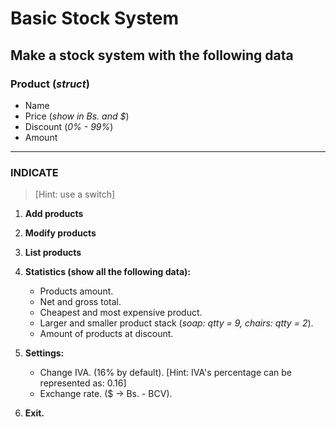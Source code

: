 # **Basic Stock System**

## **Make a stock system with the following data**  

### Product (_struct_)  

* Name
* Price (_show in Bs. and $_)
* Discount (_0% - 99%_)
* Amount

---

### INDICATE  

> [Hint: use a switch]

1. **Add products**
2. **Modify products**
3. **List products**
4. **Statistics (show all the following data):**
    * Products amount.
    * Net and gross total.
    * Cheapest and most expensive product.
    * Larger and smaller product stack (_soap: qtty = 9, chairs: qtty = 2_).
    * Amount of products at discount.  

5. **Settings:**
    * Change IVA. (16% by default).
    [Hint: IVA's percentage can be represented as: 0.16]
    * Exchange rate. ($ -> Bs. - BCV).
6. **Exit.**  
